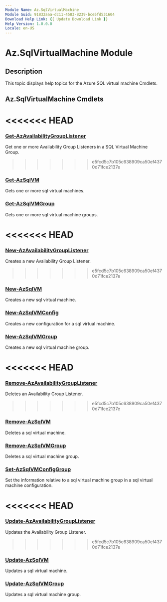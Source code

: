 ```yaml
---
Module Name: Az.SqlVirtualMachine
Module Guid: 91832aaa-dc11-4583-8239-bce5fd531604
Download Help Link: {{ Update Download Link }}
Help Version: 1.0.0.0
Locale: en-US
---
```


# Az.SqlVirtualMachine Module
## Description
This topic displays help topics for the Azure SQL virtual machine Cmdlets.

## Az.SqlVirtualMachine Cmdlets
<<<<<<< HEAD
=======
### [Get-AzAvailabilityGroupListener](Get-AzAvailabilityGroupListener.md)
Get one or more Availability Group Listeners in a SQL Virtual Machine Group.

>>>>>>> e5fcd5c7b105c638909ca50ef4370d71fce2137e
### [Get-AzSqlVM](Get-AzSqlVM.md)
Gets one or more sql virtual machines.

### [Get-AzSqlVMGroup](Get-AzSqlVMGroup.md)
Gets one or more sql virtual machine groups.

<<<<<<< HEAD
=======
### [New-AzAvailabilityGroupListener](New-AzAvailabilityGroupListener.md)
Creates a new Availability Group Listener.

>>>>>>> e5fcd5c7b105c638909ca50ef4370d71fce2137e
### [New-AzSqlVM](New-AzSqlVM.md)
Creates a new sql virtual machine.

### [New-AzSqlVMConfig](New-AzSqlVMConfig.md)
Creates a new configuration for a sql virtual machine.

### [New-AzSqlVMGroup](New-AzSqlVMGroup.md)
Creates a new sql virtual machine group.

<<<<<<< HEAD
=======
### [Remove-AzAvailabilityGroupListener](Remove-AzAvailabilityGroupListener.md)
Deletes an Availability Group Listener.

>>>>>>> e5fcd5c7b105c638909ca50ef4370d71fce2137e
### [Remove-AzSqlVM](Remove-AzSqlVM.md)
Deletes a sql virtual machine.

### [Remove-AzSqlVMGroup](Remove-AzSqlVMGroup.md)
Deletes a sql virtual machine group.

### [Set-AzSqlVMConfigGroup](Set-AzSqlVMConfigGroup.md)
Set the information relative to a sql virtual machine group in a sql virtual machine configuration.

<<<<<<< HEAD
=======
### [Update-AzAvailabilityGroupListener](Update-AzAvailabilityGroupListener.md)
Updates the Availability Group Listener.

>>>>>>> e5fcd5c7b105c638909ca50ef4370d71fce2137e
### [Update-AzSqlVM](Update-AzSqlVM.md)
Updates a sql virtual machine.

### [Update-AzSqlVMGroup](Update-AzSqlVMGroup.md)
Updates a sql virtual machine group.

